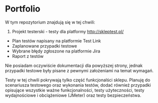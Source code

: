 # Portfolio

W tym repozytorium znajdują się w tej chwili:

1. Projekt testerski - testy dla platformy http://skleptest.pl/
  - Plan testów napisany na platformie Test Link
  - Zaplanowane przypadki testowe
  - Wybrane błędy zgłoszone na platformie Jira
  - Raport z testów

Nie posiadam oczywiście dokumentacji dla powyższej strony, jednak przypadki testowe były pisane z pewnymi założeniami na temat wymagań.

Testy w tej chwili pokrywają tylko część funkcjonalści sklepu. Planuję do scenariusza testowego oraz wykonania testów, dodać również przypadki opisujące wszystkie ważne funkcjonalności, testy użyteczności, testy wydajnościowe i obciążeniowe (JMeter) oraz testy bezpieczeństwa.
